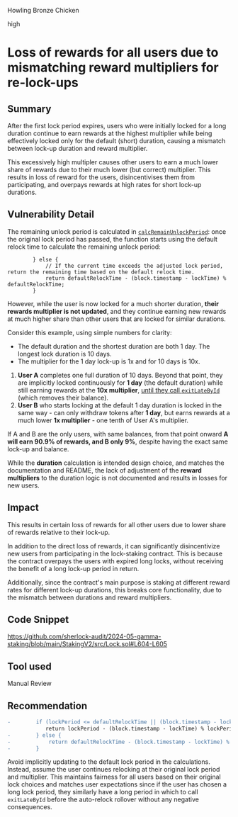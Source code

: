 Howling Bronze Chicken

high

# Loss of rewards for all users due to mismatching reward multipliers for re-lock-ups

## Summary

After the first lock period expires, users who were initially locked for a long duration continue to earn rewards at the highest multiplier while being effectively locked only for the default (short) duration, causing a mismatch between lock-up duration and reward multiplier. 

This excessively high multipler causes other users to earn a much lower share of rewards due to their much lower (but correct) multiplier. This results in loss of reward for the users, disincentivises them from participating, and overpays rewards at high rates for short lock-up durations.

## Vulnerability Detail


The remaining unlock period is calculated in [`calcRemainUnlockPeriod`](https://github.com/sherlock-audit/2024-05-gamma-staking/blob/main/StakingV2/src/Lock.sol#L604-L605): once the original lock period has passed, the function starts using the default relock time to calculate the remaining unlock period:

```solidity
        } else {
            // If the current time exceeds the adjusted lock period, return the remaining time based on the default relock time.
            return defaultRelockTime - (block.timestamp - lockTime) % defaultRelockTime;
        }
```

However, while the user is now locked for a much shorter duration, **their rewards multiplier is not updated**, and they continue earning new rewards at much higher share than other users that are locked for similar durations.

Consider this example, using simple numbers for clarity:
- The default duration and the shortest duration are both 1 day. The longest lock duration is 10 days. 
- The multiplier for the 1 day lock-up is 1x and for 10 days is 10x.

1. **User A** completes one full duration of 10 days. Beyond that point, they are implicitly locked continuously for **1 day** (the default duration) while still earning rewards at the **10x multiplier**, [until they call `exitLateById`](https://github.com/sherlock-audit/2024-05-gamma-staking/blob/main/StakingV2/src/Lock.sol#L355) (which removes their balance).
2. **User B** who starts locking at the default 1 day duration is locked in the same way - can only withdraw tokens after **1 day**, but earns rewards at a much lower **1x multiplier** - one tenth of User A's multiplier.

If A and B are the only users, with same balances, from that point onward **A will earn 90.9% of rewards, and B only 9%**, despite having the exact same lock-up and balance.

While the **duration** calculation is intended design choice, and matches the documentation and README, the lack of adjustment of the **reward multipliers** to the duration logic is not documented and results in losses for new users. 

## Impact

This results in certain loss of rewards for all other users due to lower share of rewards relative to their lock-up.

In addition to the direct loss of rewards, it can significantly disincentivize new users from participating in the lock-staking contract. This is because the contract overpays the users with expired long locks, without receiving the benefit of a long lock-up period in return.

Additionally, since the contract's main purpose is staking at different reward rates for different lock-up durations, this breaks core functionality, due to the mismatch between durations and reward multipliers.

## Code Snippet

https://github.com/sherlock-audit/2024-05-gamma-staking/blob/main/StakingV2/src/Lock.sol#L604-L605

## Tool used

Manual Review

## Recommendation

```diff
-        if (lockPeriod <= defaultRelockTime || (block.timestamp - lockTime) < lockPeriod) {
            return lockPeriod - (block.timestamp - lockTime) % lockPeriod;
-        } else {
-            return defaultRelockTime - (block.timestamp - lockTime) % defaultRelockTime;
-        }
```

Avoid implicitly updating to the default lock period in the calculations. Instead, assume the user continues relocking at their original lock period and multiplier. This maintains fairness for all users based on their original lock choices and matches user expectations since if the user has chosen a long lock period, they similarly have a long period in which to call `exitLateById` before the auto-relock rollover without any negative consequences. 
